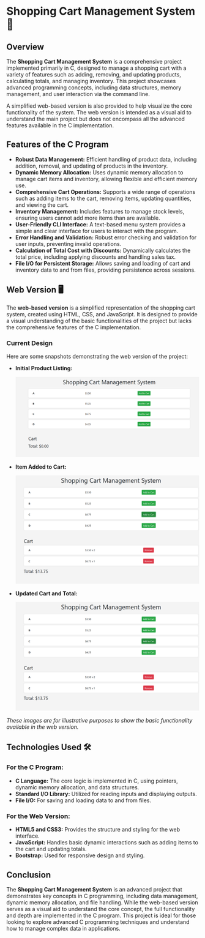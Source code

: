 # Shopping Cart Management System 🛒

## Overview 

The **Shopping Cart Management System** is a comprehensive project implemented primarily in C, designed to manage a shopping cart with a variety of features such as adding, removing, and updating products, calculating totals, and managing inventory. This project showcases advanced programming concepts, including data structures, memory management, and user interaction via the command line. 

A simplified web-based version is also provided to help visualize the core functionality of the system. The web version is intended as a visual aid to understand the main project but does not encompass all the advanced features available in the C implementation.

## Features of the C Program 

- **Robust Data Management:** Efficient handling of product data, including addition, removal, and updating of products in the inventory.
- **Dynamic Memory Allocation:** Uses dynamic memory allocation to manage cart items and inventory, allowing flexible and efficient memory use.
- **Comprehensive Cart Operations:** Supports a wide range of operations such as adding items to the cart, removing items, updating quantities, and viewing the cart.
- **Inventory Management:** Includes features to manage stock levels, ensuring users cannot add more items than are available.
- **User-Friendly CLI Interface:** A text-based menu system provides a simple and clear interface for users to interact with the program.
- **Error Handling and Validation:** Robust error checking and validation for user inputs, preventing invalid operations.
- **Calculation of Total Cost with Discounts:** Dynamically calculates the total price, including applying discounts and handling sales tax.
- **File I/O for Persistent Storage:** Allows saving and loading of cart and inventory data to and from files, providing persistence across sessions.

## Web Version 🖥️

The **web-based version** is a simplified representation of the shopping cart system, created using HTML, CSS, and JavaScript. It is designed to provide a visual understanding of the basic functionalities of the project but lacks the comprehensive features of the C implementation.

### Current Design 

Here are some snapshots demonstrating the web version of the project:

- **Initial Product Listing:**

  ![Initial Product Listing](https://github.com/omarbasha19/Shopping-Cart-Management-System-/blob/main/photos/Screen%201.png?raw=true)

- **Item Added to Cart:**

  ![Item Added to Cart](https://github.com/omarbasha19/Shopping-Cart-Management-System-/blob/main/photos/Screen%202.png?raw=true)

- **Updated Cart and Total:**

  ![Updated Cart and Total](https://github.com/omarbasha19/Shopping-Cart-Management-System-/blob/main/photos/Screen%202.png?raw=true)

*These images are for illustrative purposes to show the basic functionality available in the web version.*


## Technologies Used 🛠️

### For the C Program:

- **C Language:** The core logic is implemented in C, using pointers, dynamic memory allocation, and data structures.
- **Standard I/O Library:** Utilized for reading inputs and displaying outputs.
- **File I/O:** For saving and loading data to and from files.

### For the Web Version:

- **HTML5 and CSS3:** Provides the structure and styling for the web interface.
- **JavaScript:** Handles basic dynamic interactions such as adding items to the cart and updating totals.
- **Bootstrap:** Used for responsive design and styling.

## Conclusion 

The **Shopping Cart Management System** is an advanced project that demonstrates key concepts in C programming, including data management, dynamic memory allocation, and file handling. While the web-based version serves as a visual aid to understand the core concept, the full functionality and depth are implemented in the C program. This project is ideal for those looking to explore advanced C programming techniques and understand how to manage complex data in applications.

